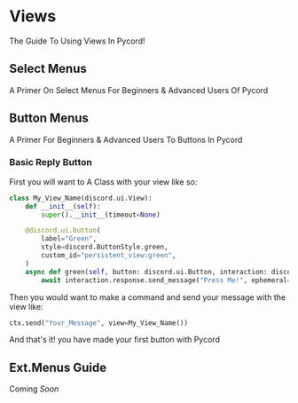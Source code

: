 # Views
The Guide To Using Views In Pycord!

## Select Menus
A Primer On Select Menus For Beginners & Advanced Users Of Pycord

## Button Menus
A Primer For Beginners & Advanced Users To Buttons In Pycord

### Basic Reply Button
First you will want to A Class with your view
like so:

```py
class My_View_Name(discord.ui.View):
    def __init__(self):
        super().__init__(timeout=None)

    @discord.ui.button(
        label="Green",
        style=discord.ButtonStyle.green,
        custom_id="persistent_view:green",
    )
    async def green(self, button: discord.ui.Button, interaction: discord.Interaction):
        await interaction.response.send_message("Press Me!", ephemeral=True)
```

Then you would want to make a command and send your message with the view like:
```py
ctx.send("Your_Message", view=My_View_Name())
```

And that's it! you have made your first button with Pycord
## Ext.Menus Guide

Coming *Soon*